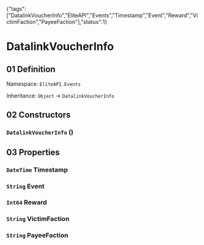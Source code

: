{"tags":["DatalinkVoucherInfo","EliteAPI","Events","Timestamp","Event","Reward","VictimFaction","PayeeFaction"],"status":1}

# DatalinkVoucherInfo

## 01 Definition

Namespace: `EliteAPI.Events`

Inheritance: `Object` → `DatalinkVoucherInfo`

## 02 Constructors

### `DatalinkVoucherInfo` ()

## 03 Properties

### `DateTime` Timestamp

### `String` Event

### `Int64` Reward

### `String` VictimFaction

### `String` PayeeFaction

